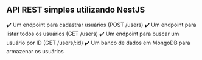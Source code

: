 ## API REST simples utilizando NestJS 

✔️ Um endpoint para cadastrar usuários (POST /users)
✔️ Um endpoint para listar todos os usuários (GET /users)
✔️ Um endpoint para buscar um usuário por ID (GET /users/:id)
✔️ Um banco de dados em MongoDB para armazenar os usuários
